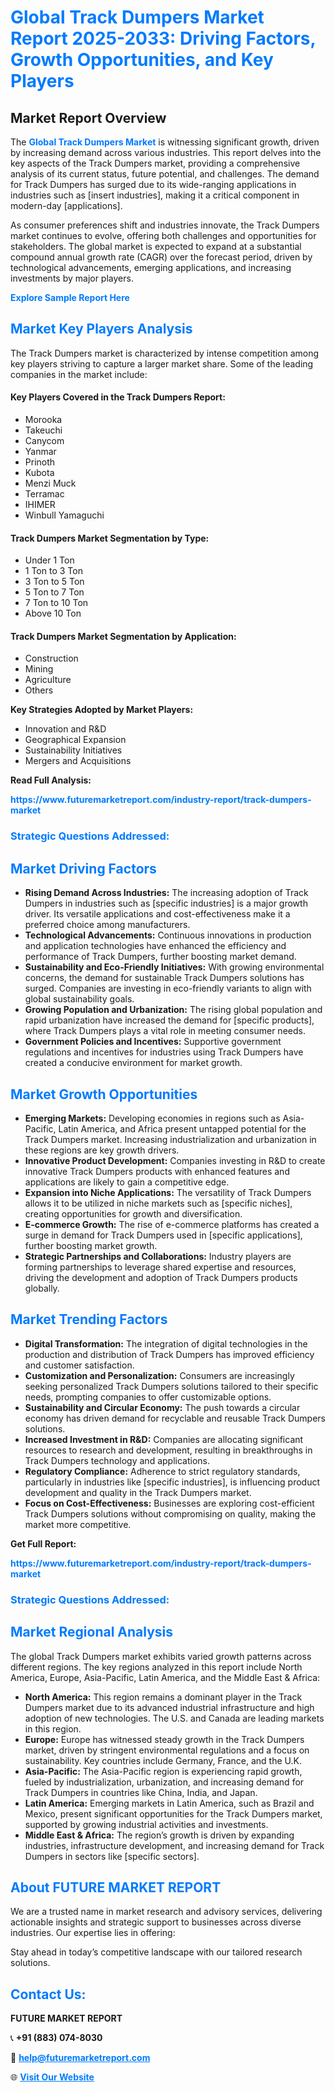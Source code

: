 <h1 style="color: #007BFF;">Global Track Dumpers Market Report 2025-2033: Driving Factors, Growth Opportunities, and Key Players</h1>

<section id="overview">
<h2>Market Report Overview</h2>
<p>The <a href="https://www.futuremarketreport.com/industry-report/track-dumpers-market" style="color: #007BFF; text-decoration: none;"><strong>Global Track Dumpers Market</strong></a> is witnessing significant growth, driven by increasing demand across various industries. This report delves into the key aspects of the Track Dumpers market, providing a comprehensive analysis of its current status, future potential, and challenges. The demand for Track Dumpers has surged due to its wide-ranging applications in industries such as [insert industries], making it a critical component in modern-day [applications].</p>
<p>As consumer preferences shift and industries innovate, the Track Dumpers market continues to evolve, offering both challenges and opportunities for stakeholders. The global market is expected to expand at a substantial compound annual growth rate (CAGR) over the forecast period, driven by technological advancements, emerging applications, and increasing investments by major players.</p>
</section>

<section id="overview">
<p><a href="https://www.futuremarketreport.com/request-sample/reportId=110078" style="color: #007BFF; text-decoration: none;"><strong>Explore Sample Report Here</strong></a></p>
</section>

<section id="key-players">
<h2 style="color: #007BFF;">Market Key Players Analysis</h2>
<p>The Track Dumpers market is characterized by intense competition among key players striving to capture a larger market share. Some of the leading companies in the market include:</p>
<h4>Key Players Covered in the Track Dumpers Report:</h4>
<ul><li>Morooka</li><li>Takeuchi</li><li>Canycom</li><li>Yanmar</li><li>Prinoth</li><li>Kubota</li><li>Menzi Muck</li><li>Terramac</li><li>IHIMER</li><li>Winbull Yamaguchi</li></ul>
<h4>Track Dumpers Market Segmentation by Type:</h4>
<ul><li>Under 1 Ton</li><li>1 Ton to 3 Ton</li><li>3 Ton to 5 Ton</li><li>5 Ton to 7 Ton</li><li>7 Ton to 10 Ton</li><li>Above 10 Ton</li></ul>

<h4>Track Dumpers Market Segmentation by Application:</h4>
<ul><li>Construction</li><li>Mining</li><li>Agriculture</li><li>Others</li></ul>
<p><strong>Key Strategies Adopted by Market Players:</strong></p>
<ul>
<li>Innovation and R&D</li>
<li>Geographical Expansion</li>
<li>Sustainability Initiatives</li>
<li>Mergers and Acquisitions</li>
</ul>
</section>

<section>
<p><strong>Read Full Analysis: </strong></p><a href="https://www.futuremarketreport.com/industry-report/track-dumpers-market" style="color: #007BFF; text-decoration: none;"><strong>https://www.futuremarketreport.com/industry-report/track-dumpers-market</strong></a>
<h3 style="color: #007BFF;">Strategic Questions Addressed:</h3>
</section>

<section id="driving-factors">
<h2 style="color: #007BFF;">Market Driving Factors</h2>
<ul>
<li><strong>Rising Demand Across Industries:</strong> The increasing adoption of Track Dumpers in industries such as [specific industries] is a major growth driver. Its versatile applications and cost-effectiveness make it a preferred choice among manufacturers.</li>
<li><strong>Technological Advancements:</strong> Continuous innovations in production and application technologies have enhanced the efficiency and performance of Track Dumpers, further boosting market demand.</li>
<li><strong>Sustainability and Eco-Friendly Initiatives:</strong> With growing environmental concerns, the demand for sustainable Track Dumpers solutions has surged. Companies are investing in eco-friendly variants to align with global sustainability goals.</li>
<li><strong>Growing Population and Urbanization:</strong> The rising global population and rapid urbanization have increased the demand for [specific products], where Track Dumpers plays a vital role in meeting consumer needs.</li>
<li><strong>Government Policies and Incentives:</strong> Supportive government regulations and incentives for industries using Track Dumpers have created a conducive environment for market growth.</li>
</ul>
</section>

<section id="growth-opportunities">
<h2 style="color: #007BFF;">Market Growth Opportunities</h2>
<ul>
<li><strong>Emerging Markets:</strong> Developing economies in regions such as Asia-Pacific, Latin America, and Africa present untapped potential for the Track Dumpers market. Increasing industrialization and urbanization in these regions are key growth drivers.</li>
<li><strong>Innovative Product Development:</strong> Companies investing in R&D to create innovative Track Dumpers products with enhanced features and applications are likely to gain a competitive edge.</li>
<li><strong>Expansion into Niche Applications:</strong> The versatility of Track Dumpers allows it to be utilized in niche markets such as [specific niches], creating opportunities for growth and diversification.</li>
<li><strong>E-commerce Growth:</strong> The rise of e-commerce platforms has created a surge in demand for Track Dumpers used in [specific applications], further boosting market growth.</li>
<li><strong>Strategic Partnerships and Collaborations:</strong> Industry players are forming partnerships to leverage shared expertise and resources, driving the development and adoption of Track Dumpers products globally.</li>
</ul>
</section>

<section id="trending-factors">
<h2 style="color: #007BFF;">Market Trending Factors</h2>
<ul>
<li><strong>Digital Transformation:</strong> The integration of digital technologies in the production and distribution of Track Dumpers has improved efficiency and customer satisfaction.</li>
<li><strong>Customization and Personalization:</strong> Consumers are increasingly seeking personalized Track Dumpers solutions tailored to their specific needs, prompting companies to offer customizable options.</li>
<li><strong>Sustainability and Circular Economy:</strong> The push towards a circular economy has driven demand for recyclable and reusable Track Dumpers solutions.</li>
<li><strong>Increased Investment in R&D:</strong> Companies are allocating significant resources to research and development, resulting in breakthroughs in Track Dumpers technology and applications.</li>
<li><strong>Regulatory Compliance:</strong> Adherence to strict regulatory standards, particularly in industries like [specific industries], is influencing product development and quality in the Track Dumpers market.</li>
<li><strong>Focus on Cost-Effectiveness:</strong> Businesses are exploring cost-efficient Track Dumpers solutions without compromising on quality, making the market more competitive.</li>
</ul>
</section>

<section>
<p><strong>Get Full Report: </strong></p><a href="https://www.futuremarketreport.com/industry-report/track-dumpers-market" style="color: #007BFF; text-decoration: none;"><strong>https://www.futuremarketreport.com/industry-report/track-dumpers-market</strong></a>
<h3 style="color: #007BFF;">Strategic Questions Addressed:</h3>
</section>


<section id="regional-analysis">
<h2 style="color: #007BFF;">Market Regional Analysis</h2>
<p>The global Track Dumpers market exhibits varied growth patterns across different regions. The key regions analyzed in this report include North America, Europe, Asia-Pacific, Latin America, and the Middle East & Africa:</p>
<ul>
<li><strong>North America:</strong> This region remains a dominant player in the Track Dumpers market due to its advanced industrial infrastructure and high adoption of new technologies. The U.S. and Canada are leading markets in this region.</li>
<li><strong>Europe:</strong> Europe has witnessed steady growth in the Track Dumpers market, driven by stringent environmental regulations and a focus on sustainability. Key countries include Germany, France, and the U.K.</li>
<li><strong>Asia-Pacific:</strong> The Asia-Pacific region is experiencing rapid growth, fueled by industrialization, urbanization, and increasing demand for Track Dumpers in countries like China, India, and Japan.</li>
<li><strong>Latin America:</strong> Emerging markets in Latin America, such as Brazil and Mexico, present significant opportunities for the Track Dumpers market, supported by growing industrial activities and investments.</li>
<li><strong>Middle East & Africa:</strong> The region’s growth is driven by expanding industries, infrastructure development, and increasing demand for Track Dumpers in sectors like [specific sectors].</li>
</ul>
</section>

<footer>
<h2 style="color: #007BFF;">About FUTURE MARKET REPORT</h2>
<p>We are a trusted name in market research and advisory services, delivering actionable insights and strategic support to businesses across diverse industries. Our expertise lies in offering:</p>

<p>Stay ahead in today’s competitive landscape with our tailored research solutions.</p>

<h2 style="color: #007BFF;">Contact Us:</h2>
<p><strong>FUTURE MARKET REPORT</strong></p>
<p>📞 <strong>+91 (883) 074-8030</strong></p>
<p>📧 <strong><a href="mailto:help@futuremarketreport.com" style="color: #007BFF;">help@futuremarketreport.com</a></strong></p>
<p>🌐 <strong><a href="https://www.futuremarketreport.com/" style="color: #007BFF;">Visit Our Website</a></strong></p>
</footer>